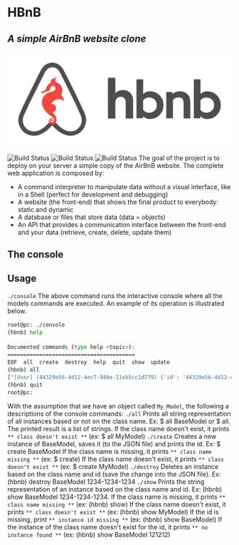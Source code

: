 # HBnB
## _A simple AirBnB website clone_

![Alt](https://github.com/Bezawork-pr/AirBnB_clone/blob/master/65f4a1dd9c51265f49d0.png?raw=true)

![Build Status](https://img.shields.io/github/directory-file-count/Bezawork-pr/AirBnB_clone?style=flat-square) ![Build Status](https://img.shields.io/github/languages/count/Bezawork-pr/AirBnB_clone?color=red&style=flat-square) ![Build Status](https://img.shields.io/github/languages/top/Bezawork-pr/AirBnB_clone?color=green&style=flat-square)
The goal of the project is to deploy on your server a simple copy of the AirBnB website.
The complete web application is composed by:
- A command interpreter to manipulate data without a visual interface, like in a Shell (perfect for development and debugging)
- A website (the front-end) that shows the final product to everybody: static and dynamic
- A database or files that store data (data = objects)
- An API that provides a communication interface between the front-end and your data (retrieve, create, delete, update them)

## The console

## Usage
`./console`
The above command runs the interactive console where all the models commands are executed. An example of its operation is illustrated below.
```sh
root@pc: ./console
(hbnb) help

Documented commands (type help <topic>):
========================================
EOF  all  create  destroy  help  quit  show  update
(hbnb) all
["[User] (44329e56-4d12-4ec7-946e-11eb5cc1d779) {'id': '44329e56-4d12-4ec7-946e-11eb5cc1d779', 'created_at': datetime.datetime(2022, 11, 26, 18, 12, 2, 179761), 'updated_at': datetime.datetime(2022, 11, 26, 18, 12, 2, 179761)}"]
(hbnb) quit
root@pc:
```
With the assumption that we have an object called `My_Model`, the following a descriptions of the console commands:
`./all`
Prints all string representation of all instances based or not on the class name. Ex: $ all BaseModel or $ all.
The printed result is a list of strings.
If the class name doesn't exist, it prints `** class doesn't exist **` (ex: $ all MyModel)
`./create`
Creates a new instance of BaseModel, saves it (to the JSON file) and prints the id. Ex: $ create BaseModel
If the class name is missing, it prints `** class name missing **` (ex: $ create)
If the class name doesn't exist, it prints `** class doesn't exist **` (ex: $ create MyModel)
`./destroy`
Deletes an instance based on the class name and id (save the change into the JSON file). Ex: (hbnb) destroy BaseModel 1234-1234-1234
`./show`
Prints the string representation of an instance based on the class name and id. Ex: (hbnb) show BaseModel 1234-1234-1234.
If the class name is missing, it prints `** class name missing **` (ex: (hbnb) show)
If the class name doesn't exist, it prints `** class doesn't exist **` (ex: (hbnb) show MyModel)
If the id is missing, print `** instance id missing **` (ex: (hbnb) show BaseModel)
If the instance of the class name doesn't exist for the id, it prints `** no instance found **` (ex: (hbnb) show BaseModel 121212)

